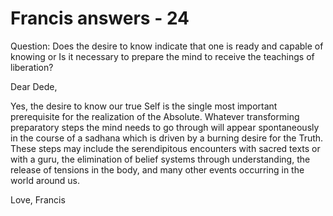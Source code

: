 # Francis answers - 24

Question: Does the desire to know indicate that one is ready and capable of knowing or Is it necessary to prepare the mind to receive the teachings of liberation?

Dear Dede,

Yes, the desire to know our true Self is the single most important prerequisite for the realization of the Absolute. Whatever transforming preparatory steps the mind needs to go through will appear spontaneously in the course of a sadhana which is driven by a burning desire for the Truth. These steps may include the serendipitous encounters with sacred texts or with a guru, the elimination of belief systems through understanding, the release of tensions in the body, and many other events occurring in the world around us.

Love, Francis

